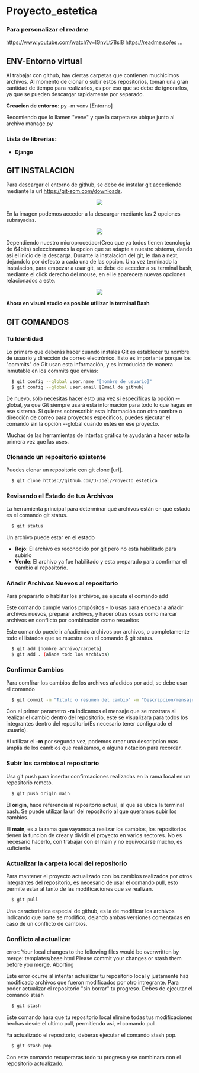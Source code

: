 
# **Proyecto_estetica**
### Para personalizar el readme
https://www.youtube.com/watch?v=lGnvLt78sl8
https://readme.so/es
...

## **ENV-Entorno virtual**

Al trabajar con github, hay ciertas carpetas que contienen muchicimos archivos. Al momento de clonar o subir estos repositorios, toman una gran cantidad de tiempo para realizarlos, es por eso que se debe de ignorarlos, ya que se pueden descargar rapidamente por separado.

**Creacion de entorno**: py -m venv [Entorno]

Recomiendo que lo llamen "venv" y que la carpeta se ubique junto al archivo manage.py

### Lista de librerias:
- **Django**

## **GIT INSTALACION**

Para descargar el entorno de github, se debe de instalar git accediendo mediante la url https://git-scm.com/downloads.

<div align="center">
<img src="https://drive.google.com/uc?export=view&id=17vHEArCwzi_WbvppLp-E83If7o0rpxVD">
</div>

En la imagen podemos acceder a la descargar mediante las 2 opciones subrayadas.

<div align="center">
<img src="https://drive.google.com/uc?export=view&id=1lmJIZYRLPtar0wzNRevGb3NC_cj1kDPL">
</div>


Dependiendo nuestro microprocedaor(Creo que ya todos tienen tecnologia de 64bits) seleccionamos la opcion que se adapte a nuestro sistema, dando asi el inicio de la descarga. Durante la instalacion del git, le dan a next, dejandolo por defecto a cada una de las opcion. Una vez terminado la instalacion, para empezar a usar git, se debe de acceder a su terminal bash, mediante el click derecho del mouse, en el le aparecera nuevas opciones relacionados a este.

<div align="center">
<img src="https://drive.google.com/uc?export=view&id=1HsRebcF0ectTEAlwuqDyoLt2w-6R0w0W">
</div>

**Ahora en visual studio es posible utilizar la terminal Bash**

## **GIT COMANDOS**

### Tu Identidad

Lo primero que deberás hacer cuando instales Git es establecer tu nombre de usuario y dirección de correo electrónico. Esto es importante porque los "commits" de Git usan esta información, y es introducida de manera inmutable en los commits que envías:

```bash
  $ git config --global user.name "[nombre de usuario]"
  $ git config --global user.email [Email de github]
```

De nuevo, sólo necesitas hacer esto una vez si especificas la opción --global, ya que Git siempre usará esta información para todo lo que hagas en ese sistema. Si quieres sobrescribir esta información con otro nombre o dirección de correo para proyectos específicos, puedes ejecutar el comando sin la opción --global cuando estés en ese proyecto.

Muchas de las herramientas de interfaz gráfica te ayudarán a hacer esto la primera vez que las uses.

### Clonando un repositorio existente

Puedes clonar un repositorio con git clone [url].

```bash
  $ git clone https://github.com/J-Joel/Proyecto_estetica
```

### Revisando el Estado de tus Archivos

La herramienta principal para determinar qué archivos están en qué estado es el comando git status.

```bash
  $ git status
```

Un archivo puede estar en el estado 
- **Rojo**: El archivo es reconocido por git pero no esta habilitado para subirlo
- **Verde**: El archivo ya fue habilitado y esta preparado para comfirmar el cambio al repositorio.

### Añadir Archivos Nuevos al repositorio

Para prepararlo o hablitar los archivos, se ejecuta el comando add

Este comando cumple varios propósitos - lo usas para empezar a añadir archivos nuevos, preparar archivos, y hacer otras cosas como marcar archivos en conflicto por combinación como resueltos

Este comando puede ir añadiendo archivos por archivos, o completamente todo el listados que se muestra con el comando $ git status.

```bash
  $ git add [nombre archivo/carpeta]
  $ git add . (añade todo los archivos)
```

### Confirmar Cambios

Para comfirar los cambios de los archivos añadidos por add, se debe usar el comando

```bash
  $ git commit -m "Titulo o resumen del cambio" -m "Descripcion/mensaje/notas de lo cambiado(No es necesario el segundo -m)"
```

Con el primer parametro **-m** indicamos el mensaje que se mostrara al realizar el cambio dentro del repositorio, este se visualizara para todos los integrantes dentro del repositorio(Es necesario tener configurado el usuario).

Al utilizar el **-m** por segunda vez, podemos crear una descripcion mas amplia de los cambios que realizamos, o alguna notacion para recordar.

### Subir los cambios al repositorio

Usa git push para insertar confirmaciones realizadas en la rama local en un repositorio remoto.

```bash
  $ git push origin main
```
El **origin**, hace referencia al repositorio actual, al que se ubica la terminal bash. Se puede utilizar la url del repositorio al que queramos subir los cambios.

El **main**, es a la rama que vayamos a realizar los cambios, los repositorios tienen la funcion de crear y dividir el proyecto en varios sectores. No es necesario hacerlo, con trabajar con el main y no equivocarse mucho, es suficiente.

### Actualizar la carpeta local del repositorio

Para mantener el proyecto actualizado con los cambios realizados por otros integrantes del repositorio, es necesario de usar el comando pull, esto permite estar al tanto de las modificaciones que se realizan.

```bash
  $ git pull
```

Una caracteristica especial de github, es la de modificar los archivos indicando que parte se modifico, dejando ambas versiones comentadas en caso de un conflicto de cambios.

### **Conflicto al actualizar**
error: Your local changes to the following files would be overwritten by merge:
  templates/base.html
Please commit your changes or stash them before you merge.
Aborting

Este error ocurre al intentar actualizar tu repositorio local y justamente haz modificado archivos que fueron modificados por otro intregrante. Para poder actualizar el repositorio "sin borrar" tu progreso. Debes de ejecutar el comando stash
```bash
  $ git stash
```
Este comando hara que tu repositorio local elimine todas tus modificaciones hechas desde el ultimo pull, permitiendo asi, el comando pull.

Ya actualizado el repositorio, deberas ejecutar el comando stash pop.
```bash
  $ git stash pop
```
Con este comando recuperaras todo tu progreso y se combinara con el repositorio actualizado.